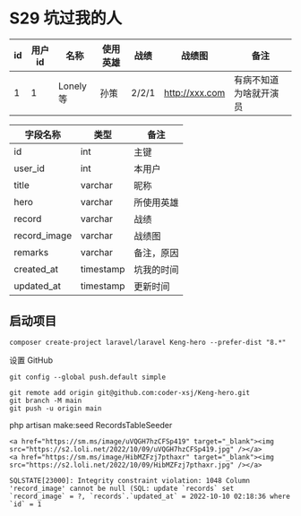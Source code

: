 # S29 坑过我的人

| id   | 用户 id | 名称     | 使用英雄 | 战绩  | 战绩图         | 备注                   |
| ---- | ------- | -------- | -------- | ----- | -------------- | ---------------------- |
| 1    | 1       | Lonely等 | 孙策     | 2/2/1 | http://xxx.com | 有病不知道为啥就开演员 |

| 字段名称     | 类型      | 备注       |
| ------------ | --------- | ---------- |
| id           | int       | 主键       |
| user_id      | int       | 本用户     |
| title        | varchar   | 昵称       |
| hero         | varchar   | 所使用英雄 |
| record       | varchar   | 战绩       |
| record_image | varchar   | 战绩图     |
| remarks      | varchar   | 备注，原因 |
| created_at   | timestamp | 坑我的时间 |
| updated_at   | timestamp | 更新时间   |



## 启动项目

```
composer create-project laravel/laravel Keng-hero --prefer-dist "8.*"
```

设置 GitHub

```
git config --global push.default simple
```

```
git remote add origin git@github.com:coder-xsj/Keng-hero.git
git branch -M main
git push -u origin main
```

php artisan make:seed RecordsTableSeeder

```
<a href="https://sm.ms/image/uVQGH7hzCFSp419" target="_blank"><img src="https://s2.loli.net/2022/10/09/uVQGH7hzCFSp419.jpg" /></a>
<a href="https://sm.ms/image/HibMZFzj7pthaxr" target="_blank"><img src="https://s2.loli.net/2022/10/09/HibMZFzj7pthaxr.jpg" /></a>
```

```
SQLSTATE[23000]: Integrity constraint violation: 1048 Column 'record_image' cannot be null (SQL: update `records` set `record_image` = ?, `records`.`updated_at` = 2022-10-10 02:18:36 where `id` = 1
```

